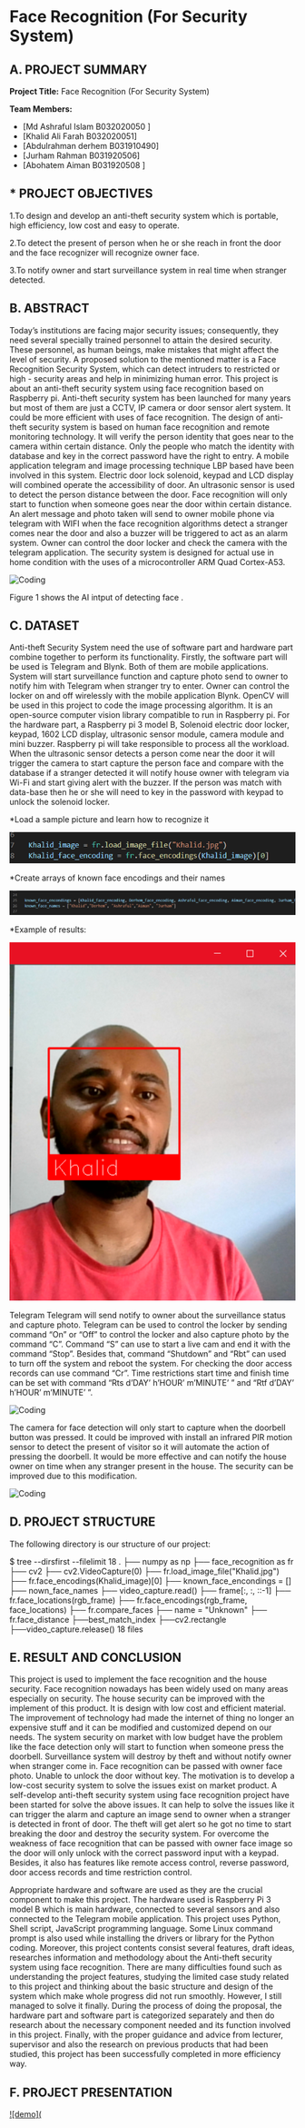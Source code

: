 # Face Recognition (For Security System)

## A. PROJECT SUMMARY

**Project Title:** Face Recognition (For Security System)

**Team Members:** 
- [Md Ashraful Islam B032020050 ]
- [Khalid Ali Farah  B032020051]
- [Abdulrahman derhem  B031910490]
- [Jurham Rahman  B031920506]
- [Abohatem Aiman  B031920508 ]

## * PROJECT OBJECTIVES 

1.To design and develop an anti-theft security system which is portable, high efficiency, low cost and easy to operate. 

2.To detect the present of person when he or she reach in front the door and the face recognizer will recognize owner face. 

3.To notify owner and start surveillance system in real time when stranger detected. 


##  B. ABSTRACT 

Today’s institutions are facing major security issues; consequently, they need several specially trained personnel to attain the desired security. These personnel, as human beings, make mistakes that might affect the level of security. 
A proposed solution to the mentioned matter is a Face Recognition Security System, which can detect intruders to restricted or high - security areas and help in minimizing human error.
This project is about an anti-theft security system using face recognition based on Raspberry pi. Anti-theft security system has been launched for many years but most of them are just a CCTV, IP camera or door sensor alert system. It could be more efficient with uses of face recognition. The design of anti-theft security system is based on human face recognition and remote monitoring technology. It will verify the person identity that goes near to the camera within certain distance. Only the people who match the identity with database and key in the correct password have the right to entry. A mobile application telegram and image processing technique LBP based have been involved in this system. Electric door lock solenoid, keypad and LCD display will combined operate the accessibility of door. An ultrasonic sensor is used to detect the person distance between the door. Face recognition will only start to function when someone goes near the door within certain distance. An alert message and photo taken will send to owner mobile phone via telegram with WIFI when the face recognition algorithms detect a stranger comes near the door and also a buzzer will be triggered to act as an alarm system. Owner can control the door locker and check the camera with the telegram application. The security system is designed for actual use in home condition with the uses of a microcontroller ARM Quad Cortex-A53.

![Coding](input+.png)

Figure 1 shows the AI intput of detecting face .






## C. DATASET

Anti-theft Security System need the use of software part and hardware part combine together to perform its functionality. 
Firstly, the software part will be used is Telegram and Blynk. Both of them are mobile applications. System will start surveillance function and capture photo send to owner to notify him with Telegram when stranger try to enter. Owner can control the locker on and off wirelessly with the mobile application Blynk. 
OpenCV will be used in this project to code the image processing algorithm. It is an open-source computer vision library compatible to run in Raspberry pi. 
For the hardware part, a Raspberry pi 3 model B, Solenoid electric door locker, keypad, 1602 LCD display, ultrasonic sensor module, camera module and mini buzzer. Raspberry pi will take responsible to process all the workload. When the ultrasonic sensor detects a person come near the door it will trigger the camera to start capture the person face and compare with the database if a stranger detected it will notify house owner with telegram via Wi-Fi and start giving alert with the buzzer. If the person was match with data-base then he or she will need to key in the password with keypad to unlock the solenoid locker.
  
 *Load a sample picture and learn how to recognize it
 
 ![Coding](P.code/1.png) 
 
*Create arrays of known face encodings and their names
 
 
 ![Coding](P.code/2.png) 
 
  *Example of results:
 
  ![Coding](https://github.com/KhalidAliFarah/Face-Recognition-For-Security-System-/blob/b38a7ec3790cbfec07aead2ad1bd1898a67b72c8/P.code/after%20run.png) 





Telegram 
Telegram will send notify to owner about the surveillance status and capture photo. Telegram can be used to control the locker by sending command “On” or “Off” to control the locker and also capture photo by the command “C”. Command “S” can use to start a live cam and end it with the command “Stop”. Besides that, command “Shutdown” and “Rbt” can used to turn off the system and reboot the system. For checking the door access records can use command “Cr”. Time restrictions start time and finish time can be set with command “Rts d’DAY’ h’HOUR’ m’MINUTE’ ” and “Rtf d’DAY’ h’HOUR’ m’MINUTE’ ”.

![Coding](Picture3.png)  

The camera for face detection will only start to capture when the doorbell button was pressed. It could be improved with install an infrared PIR motion sensor to detect the present of visitor so it will automate the action of pressing the doorbell. It would be more effective and can notify the house owner on time when any stranger present in the house. The security can be improved due to this modification.

![Coding](output.png)  

## D. PROJECT STRUCTURE
The following directory is our structure of our project:

$ tree --dirsfirst --filelimit 18
.
├── numpy as np
├── face_recognition as fr
├── cv2
├── cv2.VideoCapture(0)
├── fr.load_image_file("Khalid.jpg")
├── fr.face_encodings(Khalid_image)[0]
├── known_face_encondings = []
├── nown_face_names
├── video_capture.read()
├── frame[:, :, ::-1]
├── fr.face_locations(rgb_frame)
├── fr.face_encodings(rgb_frame, face_locations)
├── fr.compare_faces
├── name = "Unknown"
├── fr.face_distance
├──best_match_index 
├──cv2.rectangle 
├──video_capture.release()
18 files


## E.  RESULT AND CONCLUSION 

This project is used to implement the face recognition and the house security. Face recognition nowadays has been widely used on many areas especially on security. The house security can be improved with the implement of this product. It is design with low cost and efficient material. The improvement of technology had made the internet of thing no longer an expensive stuff and it can be modified and customized depend on our needs. 
The system security on market with low budget have the problem like the face detection only will start to function when someone press the doorbell. Surveillance system will destroy by theft and without notify owner when stranger come in. Face recognition can be passed with owner face photo. Unable to unlock the door without key. 
The motivation is to develop a low-cost security system to solve the issues exist on market product. A self-develop anti-theft security system using face recognition project have been started for solve the above issues. It can help to solve the issues like it can trigger the alarm and capture an image send to owner when a stranger is detected in front of door. The theft will get alert so he got no time to start breaking the door and destroy the security system. For overcome the weakness of face recognition that can be passed with owner face image so the door will only unlock with the correct password input with a keypad. Besides, it also has features like remote access control, reverse password, door access records and time restriction control.

Appropriate hardware and software are used as they are the crucial component to make this project. The hardware used is Raspberry Pi 3 model B which is main hardware, connected to several sensors and also connected to the Telegram mobile application. This project uses Python, Shell script, JavaScript programming language. Some Linux command prompt is also used while installing the drivers or library for the Python coding. 
Moreover, this project contents consist several features, draft ideas, researches information and methodology about the Anti-theft security system using face recognition.
There are many difficulties found such as understanding the project features, studying the limited case study related to this project and thinking about the basic structure and design of the system which make whole progress did not run smoothly. However, I still managed to solve it finally. During the process of doing the proposal, the hardware part and software part is categorized separately and then do research about the necessary component needed and its function involved in this project. 
Finally, with the proper guidance and advice from lecturer, supervisor and also the research on previous products that had been studied, this project has been successfully completed in more efficiency way.


## F.   PROJECT PRESENTATION   


[![demo](]()


